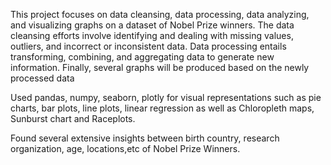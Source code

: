 This project focuses on data cleansing, data processing, data analyzing, and visualizing graphs on a dataset of Nobel Prize winners. The data cleansing efforts involve identifying and dealing with missing values, outliers, and incorrect or inconsistent data. Data processing entails transforming, combining, and aggregating data to generate new information. Finally, several graphs will be produced based on the newly processed data

Used pandas, numpy, seaborn, plotly for visual representations such as pie charts, bar plots, line plots, linear regression as well as Chloropleth maps, Sunburst chart and Raceplots. 

Found several extensive insights between birth country, research organization, age, locations,etc of Nobel Prize Winners.   
